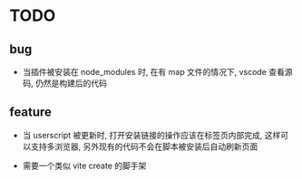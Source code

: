 # TODO

## bug

- 当插件被安装在 node_modules 时, 在有 map 文件的情况下, vscode 查看源码, 仍然是构建后的代码

## feature

- 当 userscript 被更新时, 打开安装链接的操作应该在标签页内部完成, 这样可以支持多浏览器, 另外现有的代码不会在脚本被安装后自动刷新页面

- 需要一个类似 vite create 的脚手架
